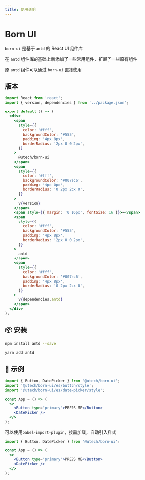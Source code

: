 ```yaml
---
title: 使用说明
---
```


# Born UI

`born-ui` 是基于 `antd` 的 React UI 组件库

在 `antd` 组件库的基础上新添加了一些常用组件，扩展了一些原有组件

原 `antd` 组件可以通过 `born-ui` 直接使用

## 版本

```jsx | inline
import React from 'react';
import { version, dependencies } from '../package.json';

export default () => (
  <div>
    <span
      style={{
        color: '#fff',
        backgroundColor: '#555',
        padding: '4px 8px',
        borderRadius: '2px 0 0 2px',
      }}
    >
      @utech/born-ui
    </span>
    <span
      style={{
        color: '#fff',
        backgroundColor: '#007ec6',
        padding: '4px 8px',
        borderRadius: '0 2px 2px 0',
      }}
    >
      v{version}
    </span>
    <span style={{ margin: '0 16px', fontSize: 16 }}>→</span>
    <span
      style={{
        color: '#fff',
        backgroundColor: '#555',
        padding: '4px 8px',
        borderRadius: '2px 0 0 2px',
      }}
    >
      antd
    </span>
    <span
      style={{
        color: '#fff',
        backgroundColor: '#007ec6',
        padding: '4px 8px',
        borderRadius: '0 2px 2px 0',
      }}
    >
      v{dependencies.antd}
    </span>
  </div>
);
```

## 📦 安装

```bash
npm install antd --save
```

```bash
yarn add antd
```

## 🔨 示例

```jsx | pure
import { Button, DatePicker } from '@utech/born-ui';
import '@utech/born-ui/es/button/style';
import '@utech/born-ui/es/date-picker/style';

const App = () => (
  <>
    <Button type="primary">PRESS ME</Button>
    <DatePicker />
  </>
);
```

可以使用`babel-import-plugin`，按需加载，自动引入样式

```jsx | pure
import { Button, DatePicker } from '@utech/born-ui';

const App = () => (
  <>
    <Button type="primary">PRESS ME</Button>
    <DatePicker />
  </>
);
```
